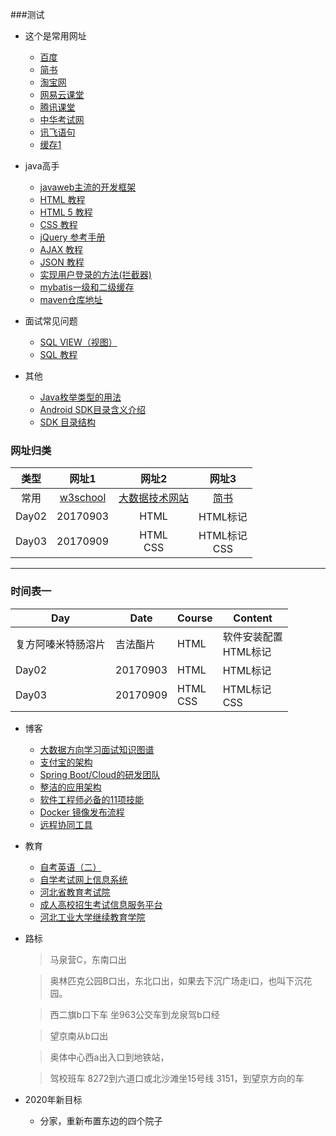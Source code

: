 ###测试
- 这个是常用网址
	- [百度](https://www.baidu.com/)
	- [简书](https://www.jianshu.com/)
	- [淘宝网](https://www.taobao.com/)
	- [网易云课堂](https://study.163.com/)
	- [腾讯课堂](https://ke.qq.com/)
	- [中华考试网](https://wx.examw.cn/)
	- [讯飞语句](http://www.iyuji.cn/iyuji/recordList)
	- [缓存1](https://tanyinqing.github.io/htmlRepository/缓存1.html)
- java高手
 	- [javaweb主流的开发框架](https://www.zhihu.com/question/266170409/answer/309876204)
	- [HTML 教程](https://www.w3school.com.cn/html/index.asp)
	- [HTML 5 教程](https://www.w3school.com.cn/html5/index.asp)
	- [CSS 教程](https://www.w3school.com.cn/css/index.asp)
	- [jQuery 参考手册](https://www.w3school.com.cn/jquery/index.asp)
	- [AJAX 教程](https://www.w3school.com.cn/ajax/index.asp)
	- [JSON 教程](https://www.w3school.com.cn/json/index.asp)
	- [实现用户登录的方法(拦截器)](https://www.jb51.net/article/143873.htm)
	- [mybatis一级和二级缓存](https://blog.csdn.net/Yang_Hui_Liang/article/details/88291752)
	- [maven仓库地址](https://mvnrepository.com/)
- 面试常见问题
	- [SQL VIEW（视图）](https://www.w3school.com.cn/sql/sql_view.asp)
	- [SQL 教程](https://www.w3school.com.cn/sql/index.asp)

- 其他
	- [Java枚举类型的用法](https://www.cnblogs.com/qlqwjy/p/9065264.html)	
	- [Android SDK目录含义介绍](https://www.cnblogs.com/diyishijian/p/4749645.html)
	- [SDK 目录结构](https://www.jianshu.com/p/285150f1e1d0)
	
### 网址归类

|类型|网址1|网址2|网址3|
|:---:|:---:|:---:|:---:|
|常用|[w3school](https://www.w3school.com.cn/)|[大数据技术网站](https://www.iteblog.com/)|[简书](https://www.jianshu.com/ "简书")|
|Day02|20170903|HTML|HTML标记|
|Day03|20170909|HTML<br>CSS|HTML标记<br>CSS|
----------

### 时间表一

|Day|Date|Course|Content|
|---|---|---|---|
|复方阿嗪米特肠溶片|吉法酯片|HTML|软件安装配置<br>HTML标记|
|Day02|20170903|HTML|HTML标记|
|Day03|20170909|HTML<br>CSS|HTML标记<br>CSS|
- 博客
	- [大数据方向学习面试知识图谱](https://mp.weixin.qq.com/s/bxjPiJWJx1sa5DoanRg7Mg)
	- [支付宝的架构](https://mp.weixin.qq.com/s/7fICT8iiqlFxu0nKE-CzHA)
	- [Spring Boot/Cloud的研发团队](https://mp.weixin.qq.com/s/PjdpWxg4yxT1NYsDCIDK8Q)
	- [整洁的应用架构](https://mp.weixin.qq.com/s/w-265TBgiaUhgVlN1Jiehw)
	- [软件工程师必备的11项技能](https://mp.weixin.qq.com/s/MFRKYePTMgA_VSlcsJpJmw)
	- [Docker 镜像发布流程](https://mp.weixin.qq.com/s/S7OJeadT3uSAGUtBuXrXZQ)
	- [远程协同工具](https://mp.weixin.qq.com/s/saqF0js3k9cyYRwza8cNNw)	
- 教育
	- [自考英语（二）](http://m.hbpx.net/news/53187.html)
	- [自学考试网上信息系统](http://zk.hebeea.edu.cn/HebzkWeb/index.do)
	- [河北省教育考试院](http://www.hebeea.edu.cn/index.html)
	- [成人高校招生考试信息服务平台](http://www.hebeea.edu.cn/html/zkfw/ck/index.html)
	- [河北工业大学继续教育学院](http://chengjiao.hebut.edu.cn/)
- 路标
	> 马泉营C，东南口出

	> 奥林匹克公园B口出，东北口出，如果去下沉广场走i口，也叫下沉花园。

	> 西二旗b口下车   坐963公交车到龙泉驾b口经

	>望京南从b口出

	>奥体中心西a出入口到地铁站，

	>驾校班车  8272到六道口或北沙滩坐15号线 3151，到望京方向的车

- 2020年新目标
	- 分家，重新布置东边的四个院子
